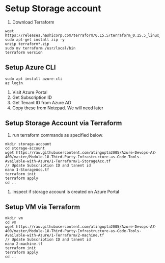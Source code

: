 # Setup Storage account

1. Download Terraform
```
wget https://releases.hashicorp.com/terraform/0.15.5/terraform_0.15.5_linux_amd64.zip
sudo apt-get install zip -y
unzip terraform*.zip
sudo mv terraform /usr/local/bin
terraform version
```

## Setup Azure CLI
```
sudo apt install azure-cli
az login
```

1. Visit Azure Portal
  1. Get Subscription ID
  1. Get Tenant ID from Azure AD
  1. Copy these from Notepad. We will need later


## Setup Storage Account via Terraform
1. run terraform commands as specified below:
```
mkdir storage-account
cd storage-account
wget https://raw.githubusercontent.com/atingupta2005/Azure-Devops-AZ-400/master/Module-18-Third-Party-Infrastructure-as-Code-Tools-Available-with-Azure/1-Terraform/1-StorageAcc.tf
// Update Subscription ID and tanent id
nano 1-StorageAcc.tf
terraform init
terraform apply
cd ..
```
1. Inspect if storage account is created on Azure Portal

## Setup VM via Terraform
```
mkdir vm
cd vm
wget https://raw.githubusercontent.com/atingupta2005/Azure-Devops-AZ-400/master/Module-18-Third-Party-Infrastructure-as-Code-Tools-Available-with-Azure/1-Terraform/2-machine.tf
// Update Subscription ID and tanent id
nano 2-machine.tf
terraform init
terraform apply
cd ..
```
